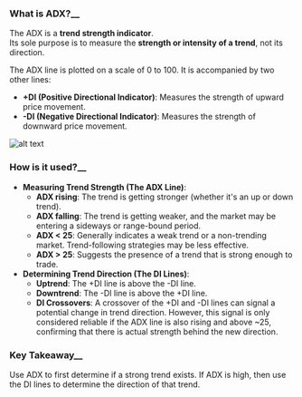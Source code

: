 ### What is ADX?</span>__
The ADX is a __trend strength indicator__.<br>
Its sole purpose is to measure the __strength or intensity of a trend__, not its direction.

The ADX line is plotted on a scale of 0 to 100. It is accompanied by two other lines:

- __+DI (Positive Directional Indicator)__: Measures the strength of upward price movement.
- __-DI (Negative Directional Indicator)__: Measures the strength of downward price movement.

![alt text](images/ADX_example.png)

### How is it used?</span>__
- __Measuring Trend Strength (The ADX Line)__:
    - __ADX rising__: The trend is getting stronger (whether it's an up or down trend).
    - __ADX falling__: The trend is getting weaker, and the market may be entering a sideways or range-bound period.
    - __ADX < 25__: Generally indicates a weak trend or a non-trending market. Trend-following strategies may be less effective.
    - __ADX > 25__: Suggests the presence of a trend that is strong enough to trade.
- __Determining Trend Direction (The DI Lines)__:
    - __Uptrend__: The +DI line is above the -DI line.
    - __Downtrend__: The -DI line is above the +DI line.
    - __DI Crossovers__: A crossover of the +DI and -DI lines can signal a potential change in trend direction. However, this signal is only considered reliable if the ADX line is also rising and above ~25, confirming that there is actual strength behind the new direction.

### Key Takeaway</span>__
Use ADX to first determine if a strong trend exists. If ADX is high, then use the DI lines to determine the direction of that trend.
